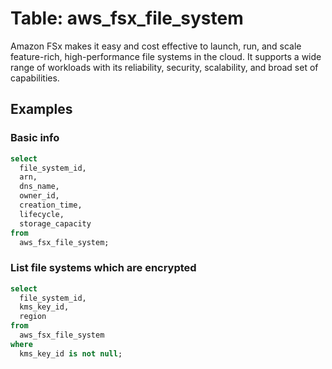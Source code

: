 # Table: aws_fsx_file_system

Amazon FSx makes it easy and cost effective to launch, run, and scale feature-rich, high-performance file systems in the cloud. It supports a wide range of workloads with its reliability, security, scalability, and broad set of capabilities.

## Examples

### Basic info

```sql
select
  file_system_id,
  arn,
  dns_name,
  owner_id,
  creation_time,
  lifecycle,
  storage_capacity
from
  aws_fsx_file_system;
```

### List file systems which are encrypted

```sql
select
  file_system_id,
  kms_key_id,
  region
from
  aws_fsx_file_system
where
  kms_key_id is not null;
```